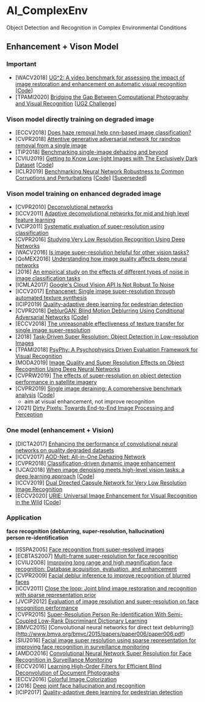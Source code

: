 # AI_ComplexEnv
Object Detection and Recognition in Complex Environmental Conditions

## Enhancement + Vison Model
### Important
- [WACV2018] [UG^2: A video benchmark for assessing the impact of image restoration and enhancement on automatic visual recognition](https://arxiv.org/abs/1710.02909) [[Code](https://goo.gl/AjA6En)]
- [TPAMI2020] [Bridging the Gap Between Computational Photography and Visual Recognition](https://arxiv.org/abs/1901.09482) [[UG2 Challenge](http://cvpr2021.ug2challenge.org/)]



### Vison model directly training on degraded image
- [ECCV2018] [Does haze removal help cnn-based image classification?](https://arxiv.org/abs/1810.05716)
- [CVPR2018] [Attentive generative adversarial network for raindrop removal from a single image](https://arxiv.org/abs/1711.10098)
- [TIP2018] [Benchmarking single-image dehazing and beyond](https://arxiv.org/abs/1712.04143)
- [CVIU2019] [Getting to Know Low-light Images with The Exclusively Dark Dataset](https://arxiv.org/abs/1805.11227) [[Code](https://github.com/cs-chan/Exclusively-Dark-Image-Dataset)]
- [ICLR2019] [Benchmarking Neural Network Robustness to Common Corruptions and Perturbations](https://arxiv.org/abs/1903.12261) [[Code](https://github.com/hendrycks/robustness)] [[Superseded](https://arxiv.org/abs/1807.01697)]



### Vison model training on enhanced degraded image
- [CVPR2010] [Deconvolutional networks](https://ieeexplore.ieee.org/abstract/document/5539957)
- [ICCV2011] [Adaptive deconvolutional networks for mid and high level feature learning](https://ieeexplore.ieee.org/abstract/document/6126474)
- [VCIP2011] [Systematic evaluation of super-resolution using classification](https://ieeexplore.ieee.org/abstract/document/6115959)
- [CVPR2016] [Studying Very Low Resolution Recognition Using Deep Networks](https://arxiv.org/abs/1601.04153)
- [WACV2016] [Is image super-resolution helpful for other vision tasks?](https://arxiv.org/abs/1509.07009)
- [QoMEX2016] [Understanding how image quality affects deep neural networks](https://arxiv.org/abs/1604.04004)
- [2016] [An empirical study on the effects of different types of noise in image classification tasks](https://arxiv.org/abs/1609.02781)
- [ICMLA2017] [Google's Cloud Vision API Is Not Robust To Noise](https://arxiv.org/abs/1704.05051)
- [ICCV2017] [Enhancenet: Single image super-resolution through automated texture synthesis](https://arxiv.org/abs/1612.07919)
- [ICIP2019] [Quality-adaptive deep learning for pedestrian detection](https://engineering.purdue.edu/~dgueraco/content/pedestrian-two-stages.pdf)
- [CVPR2018] [DeblurGAN: Blind Motion Deblurring Using Conditional Adversarial Networks](https://arxiv.org/abs/1711.07064) [[Code](https://github.com/KupynOrest/DeblurGAN)]
- [ECCV2018] [The unreasonable effectiveness of texture transfer for single image super-resolution](https://link.springer.com/chapter/10.1007/978-3-030-11021-5_6)
- [2018] [Task-Driven Super Resolution: Object Detection in Low-resolution Images](https://arxiv.org/abs/1803.11316)
- [TPAMI2018] [PsyPhy: A Psychophysics Driven Evaluation Framework for Visual Recognition](https://ieeexplore.ieee.org/abstract/document/8395028)
- [MODA2019] [Image Quality and Super Resolution Effects on Object Recognition Using Deep Neural Networks](https://www.researchgate.net/profile/Christoph-Borel/publication/333068978_Image_quality_and_super_resolution_effects_on_object_recognition_using_deep_neural_networks/links/5f10707445851512999e9ba2/Image-quality-and-super-resolution-effects-on-object-recognition-using-deep-neural-networks.pdf)
- [CVPRW2019] [The effects of super-resolution on object detection performance in satellite imagery](https://arxiv.org/abs/1812.04098)
- [CVPR2019] [Single image deraining: A comprehensive benchmark analysis](https://arxiv.org/abs/1903.08558) [[Code](https://github.com/lsy17096535/Single-Image-Deraining)]
  - aim at visual enhancement, not improve recognition
- [2021] [Dirty Pixels: Towards End-to-End Image Processing and Perception](https://arxiv.org/abs/1701.06487)



### One model (enhancement + Vision)
- [DICTA2017] [Enhancing the performance of convolutional neural networks on quality degraded datasets](https://arxiv.org/abs/1710.06805)
- [ICCV2017] [AOD-Net: All-in-One Dehazing Network](https://ieeexplore.ieee.org/abstract/document/8237773)
- [CVPR2018] [Classification-driven dynamic image enhancement](https://arxiv.org/abs/1710.07558)
- [IJCAI2018] [When image denoising meets high-level vision tasks: a deep learning approach](https://arxiv.org/abs/1706.04284) [[Code](https://github.com/Ding-Liu/DeepDenoising)]
- [ICCV2019] [Dual Directed Capsule Network for Very Low Resolution Image Recognition](https://arxiv.org/abs/1908.10027)
- [ECCV2020] [URIE: Universal Image Enhancement for Visual Recognition in the Wild](https://arxiv.org/abs/2007.08979) [[Code](https://github.com/taeyoungson/urie)]



### Application
**face recognition (deblurring, super-resolution, hallucination)  
person re-identification**
- [ISSPA2005] [Face recognition from super-resolved images](https://ieeexplore.ieee.org/abstract/document/1581026)
- [ECBTAS2007] [Multi-frame super-resolution for face recognition](https://ieeexplore.ieee.org/abstract/document/4401949/)
- [CVIU2008] [Improving long range and high magnification face recognition: Database acquisition, evaluation, and enhancement](https://doi.org/10.1016/j.cviu.2007.09.004)
- [CVPR2009] [Facial deblur inference to improve recognition of blurred faces](https://ieeexplore.ieee.org/abstract/document/5206750)
- [ICCV2011] [Close the loop: Joint blind image restoration and recognition with sparse representation prior](https://ieeexplore.ieee.org/abstract/document/6126315)
- [JVCIP2012] [Evaluation of image resolution and super-resolution on face recognition performance](https://doi.org/10.1016/j.jvcir.2011.06.004)
- [CVPR2015] [Super-Resolution Person Re-Identification With Semi-Coupled Low-Rank Discriminant Dictionary Learning](https://openaccess.thecvf.com/content_cvpr_2015/html/Jing_Super-Resolution_Person_Re-Identification_2015_CVPR_paper.html)
- [BMVC2015] [Convolutional neural networks for direct text deblurring])(http://www.bmva.org/bmvc/2015/papers/paper006/paper006.pdf)
- [SIU2016] [Facial image super resolution using sparse representation for improving face recognition in surveillance monitoring](https://ieeexplore.ieee.org/abstract/document/7495771)
- [AMDO2016] [Convolutional Neural Network Super Resolution for Face Recognition in Surveillance Monitoring](https://link.springer.com/chapter/10.1007/978-3-319-41778-3_18)
- [ECCV2016] [Learning High-Order Filters for Efficient Blind Deconvolution of Document Photographs](https://link.springer.com/chapter/10.1007/978-3-319-46487-9_45)
- [ECCV2016] [Colorful Image Colorization](https://arxiv.org/abs/1603.08511)
- [2016] [Deep joint face hallucination and recognition](https://arxiv.org/abs/1611.08091)
- [ICIP2017] [Quality-adaptive deep learning for pedestrian detection](https://ieeexplore.ieee.org/abstract/document/8297071)
